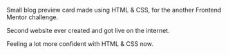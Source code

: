 Small blog preview card made using HTML & CSS, for the another Frontend Mentor challenge.

Second website ever created and got live on the internet.

Feeling a lot more confident with HTML & CSS now. 
